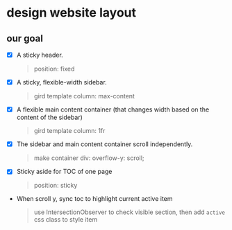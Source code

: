 # design website layout

## our goal

- [x] A sticky header.
  > position: fixed
- [x] A sticky, flexible-width sidebar.
  > gird template column: max-content
- [x] A flexible main content container (that changes width based on the content of the sidebar)
  > gird template column: 1fr
- [x] The sidebar and main content container scroll independently.
  > make container div: overflow-y: scroll;
- [x] Sticky aside for TOC of one page
  > position: sticky
- When scroll y, sync toc to highlight current active item
  > use IntersectionObserver to check visible section, then add `active` css class to style item
